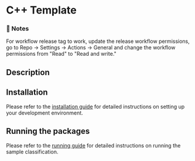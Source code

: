 # C++ Template

### 📌 Notes
For workflow release tag to work, update the release workflow permissions, go to Repo → Settings → Actions → General and change the workflow permissions from "Read" to "Read and write."

## Description

## Installation
Please refer to the [installation guide](/docs/INSTALLATION.md) for detailed instructions on setting up your development environment.

## Running the packages
Please refer to the [running guide](/docs/RUN.md) for detailed instructions on running the sample classification.